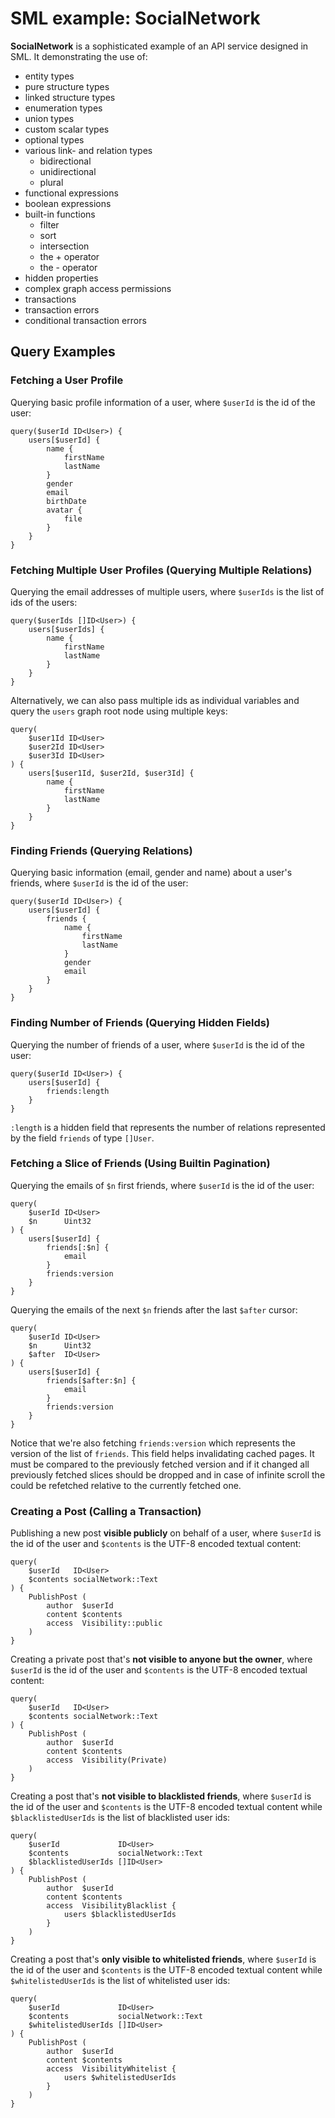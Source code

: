 # SML example: SocialNetwork

**SocialNetwork** is a sophisticated example of an API service designed in SML. It demonstrating the use of:

- entity types
- pure structure types
- linked structure types
- enumeration types
- union types
- custom scalar types
- optional types
- various link- and relation types
  - bidirectional
  - unidirectional
  - plural
- functional expressions
- boolean expressions
- built-in functions
  - filter
  - sort
  - intersection
  - the + operator
  - the - operator
- hidden properties
- complex graph access permissions
- transactions
- transaction errors
- conditional transaction errors

## Query Examples
### Fetching a User Profile
Querying basic profile information of a user, where `$userId` is the id of the user:
```
query($userId ID<User>) {
	users[$userId] {
		name {
			firstName
			lastName
		}
		gender
		email
		birthDate
		avatar {
			file
		}
	}
}
```

### Fetching Multiple User Profiles (Querying Multiple Relations)
Querying the email addresses of multiple users, where `$userIds` is the list of ids of the users:
```
query($userIds []ID<User>) {
	users[$userIds] {
		name {
			firstName
			lastName
		}
	}
}
```

Alternatively, we can also pass multiple ids as individual variables and query the `users` graph root node using multiple keys:
```
query(
	$user1Id ID<User>
	$user2Id ID<User>
	$user3Id ID<User>
) {
	users[$user1Id, $user2Id, $user3Id] {
		name {
			firstName
			lastName
		}
	}
}
```

### Finding Friends (Querying Relations)
Querying basic information (email, gender and name) about a user's friends, where `$userId` is the id of the user:
```
query($userId ID<User>) {
	users[$userId] {
		friends {
			name {
				firstName
				lastName
			}
			gender
			email
		}
	}
}
```

### Finding Number of Friends (Querying Hidden Fields)
Querying the number of friends of a user, where `$userId` is the id of the user:
```
query($userId ID<User>) {
	users[$userId] {
		friends:length
	}
}
```
`:length` is a hidden field that represents the number of relations represented by the field `friends` of type `[]User`.

### Fetching a Slice of Friends (Using Builtin Pagination)
Querying the emails of `$n` first friends, where `$userId` is the id of the user:
```
query(
	$userId ID<User>
	$n      Uint32
) {
	users[$userId] {
		friends[:$n] {
			email
		}
		friends:version
	}
}
```

Querying the emails of the next `$n` friends after the last `$after` cursor:
```
query(
	$userId ID<User>
	$n      Uint32
	$after  ID<User>
) {
	users[$userId] {
		friends[$after:$n] {
			email
		}
		friends:version
	}
}
```

Notice that we're also fetching `friends:version` which represents the version of the list of `friends`. This field helps invalidating cached pages. It must be compared to the previously fetched version and if it changed all previously fetched slices should be dropped and in case of infinite scroll the could be refetched relative to the currently fetched one.

### Creating a Post (Calling a Transaction)
Publishing a new post **visible publicly** on behalf of a user, where `$userId` is the id of the user and `$contents` is the UTF-8 encoded textual content:
```
query(
	$userId   ID<User>
	$contents socialNetwork::Text
) {
	PublishPost (
		author  $userId
		content $contents
		access 	Visibility::public
	)
}
```

Creating a private post that's **not visible to anyone but the owner**, where `$userId` is the id of the user and `$contents` is the UTF-8 encoded textual content:
```
query(
	$userId   ID<User>
	$contents socialNetwork::Text
) {
	PublishPost (
		author  $userId
		content $contents
		access 	Visibility(Private)
	)
}
```

Creating a post that's **not visible to blacklisted friends**, where `$userId` is the id of the user and `$contents` is the UTF-8 encoded textual content while `$blacklistedUserIds` is the list of blacklisted user ids:
```
query(
	$userId             ID<User>
	$contents           socialNetwork::Text
	$blacklistedUserIds []ID<User>
) {
	PublishPost (
		author  $userId
		content $contents
		access 	VisibilityBlacklist {
			users $blacklistedUserIds
		}
	)
}
```

Creating a post that's **only visible to whitelisted friends**, where `$userId` is the id of the user and `$contents` is the UTF-8 encoded textual content while `$whitelistedUserIds` is the list of whitelisted user ids:
```
query(
	$userId             ID<User>
	$contents           socialNetwork::Text
	$whitelistedUserIds []ID<User>
) {
	PublishPost (
		author  $userId
		content $contents
		access 	VisibilityWhitelist {
			users $whitelistedUserIds
		}
	)
}
```
